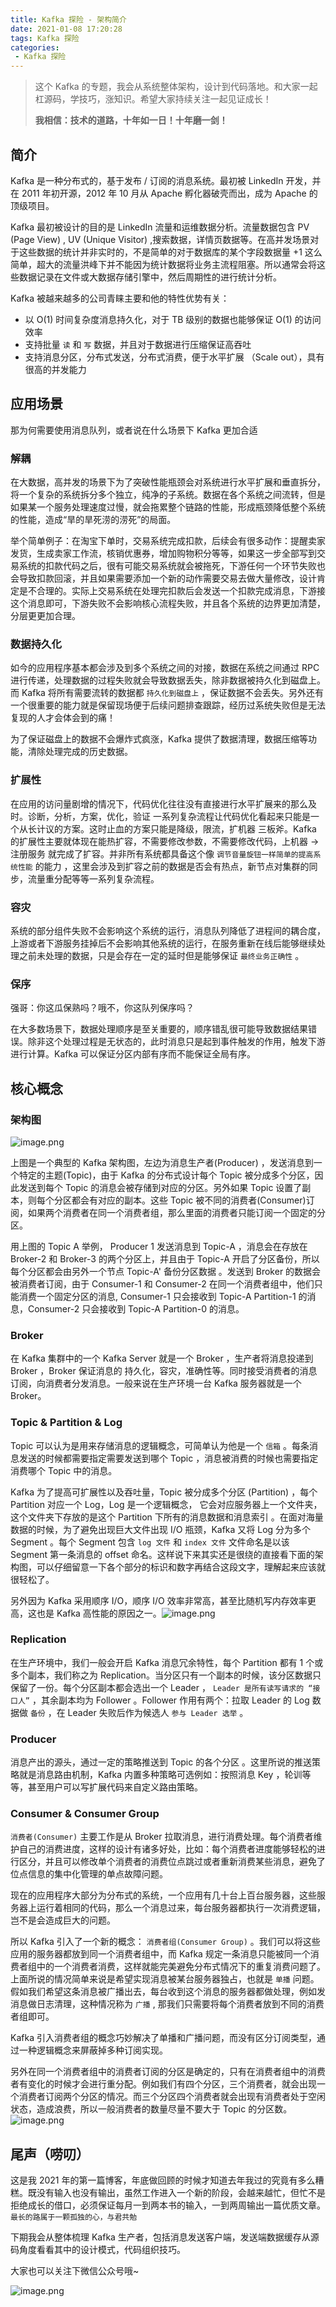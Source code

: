 ```yaml
---
title: Kafka 探险 - 架构简介
date: 2021-01-08 17:20:28
tags: Kafka 探险
categories:
 - Kafka 探险
---
```

> 这个 Kafka 的专题，我会从系统整体架构，设计到代码落地。和大家一起杠源码，学技巧，涨知识。希望大家持续关注一起见证成长！
>
> **我相信：技术的道路，十年如一日！十年磨一剑！**



## 简介



Kafka 是一种分布式的，基于发布 / 订阅的消息系统。最初被 LinkedIn 开发，并在 2011 年初开源，2012 年 10 月从 Apache 孵化器破壳而出，成为 Apache 的顶级项目。



Kafka 最初被设计的目的是 LinkedIn 流量和运维数据分析。流量数据包含 PV (Page View) , UV (Unique Visitor) ,搜索数据，详情页数据等。在高并发场景对于这些数据的统计并非实时的，不是简单的对于数据库的某个字段数据量 +1 这么简单，超大的流量洪峰下并不能因为统计数据将业务主流程阻塞。所以通常会将这些数据记录在文件或大数据存储引擎中，然后周期性的进行统计分析。



Kafka 被越来越多的公司青睐主要和他的特性优势有关：

- 以 O(1) 时间复杂度消息持久化，对于 TB 级别的数据也能够保证 O(1) 的访问效率
- 支持批量 `读` 和 `写` 数据，并且对于数据进行压缩保证高吞吐
- 支持消息分区，分布式发送，分布式消费，便于水平扩展 （Scale out），具有很高的并发能力



## 应用场景



那为何需要使用消息队列，或者说在什么场景下 Kafka 更加合适

### 解耦

在大数据，高并发的场景下为了突破性能瓶颈会对系统进行水平扩展和垂直拆分，将一个复杂的系统拆分多个独立，纯净的子系统。数据在各个系统之间流转，但是如果某一个服务处理速度过慢，就会拖累整个链路的性能，形成瓶颈降低整个系统的性能，造成“旱的旱死涝的涝死”的局面。



举个简单例子：在淘宝下单时，交易系统完成扣款，后续会有很多动作：提醒卖家发货，生成卖家工作流，核销优惠券，增加购物积分等等，如果这一步全部写到交易系统的扣款代码之后，很有可能交易系统就会被拖死，下游任何一个环节失败也会导致扣款回滚，并且如果需要添加一个新的动作需要交易去做大量修改，设计肯定是不合理的。实际上交易系统在处理完扣款后会发送一个扣款完成消息，下游接这个消息即可，下游失败不会影响核心流程失败，并且各个系统的边界更加清楚，分层更更加合理。



### 数据持久化



如今的应用程序基本都会涉及到多个系统之间的对接，数据在系统之间通过 RPC 进行传递，处理数据的过程失败就会导致数据丢失，除非数据被持久化到磁盘上。而 Kafka 将所有需要流转的数据都 `持久化到磁盘上` ，保证数据不会丢失。另外还有一个很重要的能力就是保留现场便于后续问题排查跟踪，经历过系统失败但是无法复现的人才会体会到的痛！



为了保证磁盘上的数据不会爆炸式疯涨，Kafka 提供了数据清理，数据压缩等功能，清除处理完成的历史数据。



### 扩展性



在应用的访问量剧增的情况下，代码优化往往没有直接进行水平扩展来的那么及时。诊断，分析，方案，优化，验证 一系列复杂流程让代码优化看起来只能是一个从长计议的方案。这时止血的方案只能是降级，限流，扩机器 三板斧。Kafka 的扩展性主要就体现在能热扩容，不需要修改参数，不需要修改代码，上机器 -> 注册服务 就完成了扩容。并非所有系统都具备这个像 `调节音量旋钮一样简单的提高系统性能` 的能力 ，这里会涉及到扩容之前的数据是否会有热点，新节点对集群的同步，流量重分配等等一系列复杂流程。



### 容灾



系统的部分组件失败不会影响这个系统的运行，消息队列降低了进程间的耦合度，上游或者下游服务挂掉后不会影响其他系统的运行，在服务重新在线后能够继续处理之前未处理的数据，只是会存在一定的延时但是能够保证 `最终业务正确性` 。



### 保序



强哥：你这瓜保熟吗？哦不，你这队列保序吗？

在大多数场景下，数据处理顺序是至关重要的，顺序错乱很可能导致数据结果错误。除非这个处理过程是无状态的，此时消息只是起到事件触发的作用，触发下游进行计算。Kafka 可以保证分区内部有序而不能保证全局有序。



## 核心概念



### 架构图

![image.png](https://lwen-pic.oss-cn-beijing.aliyuncs.com/1610274884474-378974bf-6a45-4969-ae07-6763b49d0bba-20210627195830635.png)



上图是一个典型的 Kafka 架构图，左边为消息生产者(Producer) ，发送消息到一个特定的主题(Topic)，由于 Kafka 的分布式设计每个 Topic 被分成多个分区，因此发送到每个 Topic 的消息会被存储到对应的分区。另外如果 Topic 设置了副本，则每个分区都会有对应的副本。这些 Topic 被不同的消费者(Consumer)订阅，如果两个消费者在同一个消费者组，那么里面的消费者只能订阅一个固定的分区。



用上图的 Topic A 举例， Producer 1 发送消息到 Topic-A ，消息会在存放在 Broker-2 和 Broker-3 的两个分区上，并且由于 Topic-A 开启了分区备份，所以每个分区都会由另外一个节点 Topic-A' 备份分区数据 。发送到 Broker 的数据会被消费者订阅，由于 Consumer-1 和 Consumer-2 在同一个消费者组中，他们只能消费一个固定分区的消息, Consumer-1 只会接收到 Topic-A Partition-1 的消息，Consumer-2 只会接收到 Topic-A Partition-0 的消息。



### Broker



在 Kafka 集群中的一个 Kafka Server 就是一个 Broker ，生产者将消息投递到 Broker ，Broker 保证消息的 持久化，容灾，准确性等。同时接受消费者的消息订阅，向消费者分发消息。一般来说在生产环境一台 Kafka 服务器就是一个 Broker。



### Topic & Partition & Log



Topic 可以认为是用来存储消息的逻辑概念，可简单认为他是一个 `信箱` 。每条消息发送的时候都需要指定需要发送到哪个 Topic ，消息被消费的时候也需要指定消费哪个 Topic 中的消息。



Kafka 为了提高可扩展性以及吞吐量，Topic 被分成多个分区 (Partition) ，每个 Partition 对应一个 Log，Log 是一个逻辑概念， 它会对应服务器上一个文件夹，这个文件夹下存放的是这个 Partition 下所有的消息数据和消息索引 。在面对海量数据的时候，为了避免出现巨大文件出现 I/O 瓶颈，Kafka 又将 Log 分为多个 Segment 。每个 Segment 包含 `log 文件` 和 `index 文件` 文件命名是以该 Segment 第一条消息的 offset 命名。这样说下来其实还是很绕的直接看下面的架构图，可以仔细留意一下各个部分的标识和数字再结合这段文字，理解起来应该就很轻松了。



另外因为 Kafka 采用顺序 I/O，顺序 I/O 效率非常高，甚至比随机写内存效率更高，这也是 Kafka 高性能的原因之一。![image.png](https://lwen-pic.oss-cn-beijing.aliyuncs.com/1610266820578-7cf73cbb-805c-448e-9e65-4d1b15998bcc-20210627195838881.png)



### Replication



在生产环境中，我们一般会开启 Kafka 消息冗余特性，每个 Partition 都有 1 个或多个副本，我们称之为 Replication。当分区只有一个副本的时候，该分区数据只保留了一份。每个分区副本都会选出一个 Leader ， `Leader 是所有读写请求的 “接口人”` ，其余副本均为 Follower 。Follower 作用有两个：拉取 Leader 的 Log 数据做 `备份` ，在 Leader 失败后作为候选人 `参与 Leader 选举` 。



### Producer



消息产出的源头，通过一定的策略推送到 Topic 的各个分区 。这里所说的推送策略就是消息路由机制，Kafka 内置多种策略可选例如：按照消息 Key ，轮训等等，甚至用户可以写扩展代码来自定义路由策略。



### Consumer & Consumer Group



`消费者(Consumer)` 主要工作是从 Broker 拉取消息，进行消费处理。每个消费者维护自己的消费进度，这样的设计有诸多好处，比如：每个消费者进度能够轻松的进行区分，并且可以修改单个消费者的消费位点跳过或者重新消费某些消息，避免了位点信息的集中化管理的单点故障问题。



现在的应用程序大部分为分布式的系统，一个应用有几十台上百台服务器，这些服务器上运行着相同的代码，那么一个消息过来，每台服务器都执行一次消费逻辑，岂不是会造成巨大的问题。



所以 Kafka 引入了一个新的概念： `消费者组(Consumer Group)` 。我们可以将这些应用的服务器都放到同一个消费者组中，而 Kafka 规定一条消息只能被同一个消费者组中的一个消费者消费，这样就能完美避免分布式情况下的重复消费问题了。上面所说的情况简单来说是希望实现消息被某台服务器独占，也就是 `单播` 问题。假如我们希望这条消息被广播出去，每台收到这个消息的服务器都做处理，例如发消息做日志清理，这种情况称为 `广播` , 那我们只需要将每个消费者放到不同的消费者组即可。



Kafka 引入消费者组的概念巧妙解决了单播和广播问题，而没有区分订阅类型，通过一种逻辑概念来屏蔽掉多种订阅实现。



另外在同一个消费者组中的消费者订阅的分区是确定的，只有在消费者组中的消费者有变化的时候才会进行重分配。例如我们有四个分区，三个消费者，就会出现一个消费者订阅两个分区的情况。而三个分区四个消费者就会出现有消费者处于空闲状态，造成浪费，所以一般消费者的数量尽量不要大于 Topic 的分区数。![image.png](https://lwen-pic.oss-cn-beijing.aliyuncs.com/1610270047474-39a3031a-91ed-41ed-9e96-4c9072be7fb1-20210627195842349.png)

## 尾声（唠叨）



这是我 2021 年的第一篇博客，年底做回顾的时候才知道去年我过的究竟有多么糟糕。既没有输入也没有输出，虽然工作进入一个新的阶段，会越来越忙，但忙不是拒绝成长的借口，必须保证每月一到两本书的输入，一到两周输出一篇优质文章。 `最长的路属于一颗孤独的心，与君共勉` 



下期我会从整体梳理 Kafka 生产者，包括消息发送客户端，发送端数据缓存从源码角度看看其中的设计模式，代码组织技巧。



大家也可以关注下微信公众号哦~

![image.png](https://lwen-pic.oss-cn-beijing.aliyuncs.com/1610289331606-52e03a47-f431-4b20-8b57-6a4cc0f70345-20210627195846896.png)

